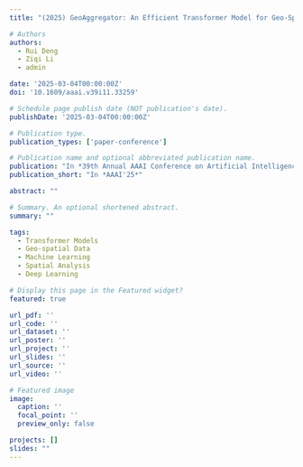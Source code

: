 ```yaml
---
title: "(2025) GeoAggregator: An Efficient Transformer Model for Geo-Spatial Tabular Data. In: 39th Annual AAAI Conference on Artificial Intelligence (AAAI'25), Philadelphia, Pennsylvania, USA, 25 February – 4 March 2025, pp. 11572-11580. ISBN 9781577358978"

# Authors
authors:
  - Rui Deng
  - Ziqi Li
  - admin

date: '2025-03-04T00:00:00Z'
doi: '10.1609/aaai.v39i11.33259'

# Schedule page publish date (NOT publication's date).
publishDate: '2025-03-04T00:00:00Z'

# Publication type.
publication_types: ['paper-conference']

# Publication name and optional abbreviated publication name.
publication: "In *39th Annual AAAI Conference on Artificial Intelligence (AAAI'25)*"
publication_short: "In *AAAI'25*"

abstract: ""

# Summary. An optional shortened abstract.
summary: ""

tags:
  - Transformer Models
  - Geo-spatial Data
  - Machine Learning
  - Spatial Analysis
  - Deep Learning

# Display this page in the Featured widget?
featured: true

url_pdf: ''
url_code: ''
url_dataset: ''
url_poster: ''
url_project: ''
url_slides: ''
url_source: ''
url_video: ''

# Featured image
image:
  caption: ''
  focal_point: ''
  preview_only: false

projects: []
slides: ""
---
```


